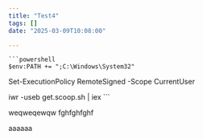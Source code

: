 ```yaml
---
title: "Test4"
tags: []
date: "2025-03-09T10:08:00"

---
```





    ```powershell
    $env:PATH += ";C:\Windows\System32"

Set-ExecutionPolicy RemoteSigned -Scope CurrentUser

iwr -useb get.scoop.sh | iex
    ```



weqweqewqw
fghfghfghf



aaaaaa







